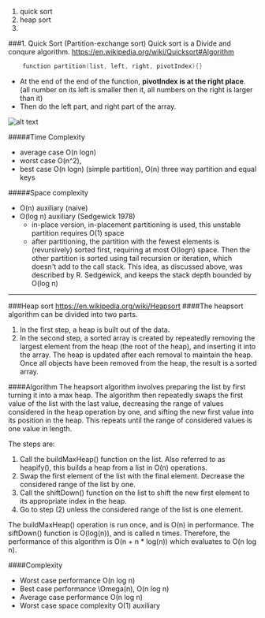 1. quick sort
2. heap sort
3. 

###1. Quick Sort   (Partition-exchange sort)
Quick sort is a Divide and conqure algorithm.   https://en.wikipedia.org/wiki/Quicksort#Algorithm

```c++
    function partition(list, left, right, pivotIndex){}
```
- At the end of the end of the function, **pivotIndex is at the right place**. (all number on its left is smaller then it, all numbers on the right is larger than it)  
- Then do the left part, and right part of the array.

![alt text](https://upload.wikimedia.org/wikipedia/commons/thumb/a/af/Quicksort-diagram.svg/200px-Quicksort-diagram.svg.png)

#####Time Complexity
- average case O(n logn)
- worst case O(n^2), 
- best case O(n logn) (simple partition), O(n) three way partition and equal keys   

#####Space complexity 
- O(n) auxiliary (naive)
- O(log n) auxiliary (Sedgewick 1978)
    - in-place version, in-placement partitioning is used, this unstable partition requires O(1) space
    - after partitioning, the partition with the fewest elements is (revursively) sorted first, requiring at most O(logn) space. Then the other partition is sorted using tail recursion or iteration, which doesn't add to the call stack. This idea, as discussed above, was described by R. Sedgewick, and keeps the stack depth bounded by O(log n)

---
###Heap sort
https://en.wikipedia.org/wiki/Heapsort
####The heapsort algorithm can be divided into two parts.    
1. In the first step, a heap is built out of the data. 
2. In the second step, a sorted array is created by repeatedly removing the largest element from the heap (the root of the heap), and inserting it into the array. The heap is updated after each removal to maintain the heap. Once all objects have been removed from the heap, the result is a sorted array.  


####Algorithm
The heapsort algorithm involves preparing the list by first turning it into a max heap. The algorithm then repeatedly swaps the first value of the list with the last value, decreasing the range of values considered in the heap operation by one, and sifting the new first value into its position in the heap. This repeats until the range of considered values is one value in length.

The steps are:

1. Call the buildMaxHeap() function on the list. Also referred to as heapify(), this builds a heap from a list in O(n) operations.
2. Swap the first element of the list with the final element. Decrease the considered range of the list by one.
3. Call the shiftDown() function on the list to shift the new first element to its appropriate index in the heap.
4. Go to step (2) unless the considered range of the list is one element.  

The buildMaxHeap() operation is run once, and is O(n) in performance. The siftDown() function is O(log(n)), and is called n times. Therefore, the performance of this algorithm is O(n + n * log(n)) which evaluates to O(n log n).

####Complexity
- Worst case performance	O(n log n)
- Best case performance	\Omega(n), O(n log n)
- Average case performance	O(n log n)
- Worst case space complexity	O(1) auxiliary
